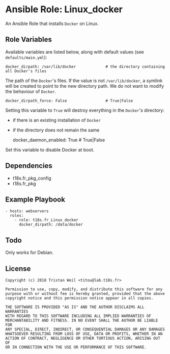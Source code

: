 # Ansible Role: Linux_docker

An Ansible Role that installs `Docker` on Linux.

## Role Variables

Available variables are listed below, along with default values (see `defaults/main.yml`):

    docker_dirpath: /var/lib/docker             # the directory containing all Docker's files
    
The path of the `Docker`'s files.
If the value is not `/var/lib/docker`, a symlink will be created to point to the new directory path.
We do not want to modify the behaviour of `Docker`.
    
    docker_dirpath_force: False                 # True|False
    
Setting this variable to `True` will destroy everything in the `Docker`'s directory:
- if there is an existing installation of `Docker`
- if the directory does not remain the same
    
    
    docker_daemon_enabled: True                 # True|False
    
Set this variable to disable Docker at boot.

## Dependencies

- t18s.fr_pkg_config
- t18s.fr_pkg

## Example Playbook

    - hosts: webservers
      roles:
        - role: t18s.fr_Linux_docker
          docker_dirpath: /data/docker

## Todo

Only works for Debian.

## License

```
Copyright (c) 2018 Tristan Weil <titou@lab.t18s.fr>

Permission to use, copy, modify, and distribute this software for any
purpose with or without fee is hereby granted, provided that the above
copyright notice and this permission notice appear in all copies.

THE SOFTWARE IS PROVIDED "AS IS" AND THE AUTHOR DISCLAIMS ALL WARRANTIES
WITH REGARD TO THIS SOFTWARE INCLUDING ALL IMPLIED WARRANTIES OF
MERCHANTABILITY AND FITNESS. IN NO EVENT SHALL THE AUTHOR BE LIABLE FOR
ANY SPECIAL, DIRECT, INDIRECT, OR CONSEQUENTIAL DAMAGES OR ANY DAMAGES
WHATSOEVER RESULTING FROM LOSS OF USE, DATA OR PROFITS, WHETHER IN AN
ACTION OF CONTRACT, NEGLIGENCE OR OTHER TORTIOUS ACTION, ARISING OUT OF
OR IN CONNECTION WITH THE USE OR PERFORMANCE OF THIS SOFTWARE.
```
